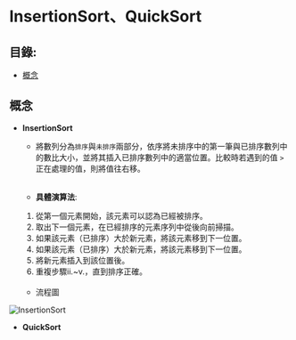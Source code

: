 InsertionSort、QuickSort
=============

目錄:
--------
* [概念](#概念)


概念
-----
* **InsertionSort**
    *  將數列分為`排序`與`未排序`兩部分，依序將未排序中的第一筆與已排序數列中的數比大小，並將其插入已排序數列中的適當位置。比較時若遇到的值 `>` 正在處理的值，則將值往右移。
 <br></br>   
 
   * **具體演算法**:
    1. 從第一個元素開始，該元素可以認為已經被排序。
    2. 取出下一個元素，在已經排序的元素序列中從後向前掃描。
    3. 如果該元素（已排序）大於新元素，將該元素移到下一位置。
    4. 如果該元素（已排序）大於新元素，將該元素移到下一位置。
    5. 將新元素插入到該位置後。
    6. 重複步驟ii.~v.，直到排序正確。
<br></br>
   * 流程圖
      
![InsertionSort](https://media.geeksforgeeks.org/wp-content/uploads/insertionsort.png)


* **QuickSort**

